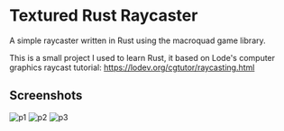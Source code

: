 # Textured Rust Raycaster
A simple raycaster written in Rust using the macroquad game library.

This is a small project I used to learn Rust, it based on Lode's computer graphics raycast tutorial:
https://lodev.org/cgtutor/raycasting.html

## Screenshots
![p1](https://media.discordapp.net/attachments/776988811224678423/1043334371144368219/image.png)
![p2](https://media.discordapp.net/attachments/776988811224678423/1043334683427090514/image.png)
![p3](https://media.discordapp.net/attachments/776988811224678423/1043334873496166440/image.png)
